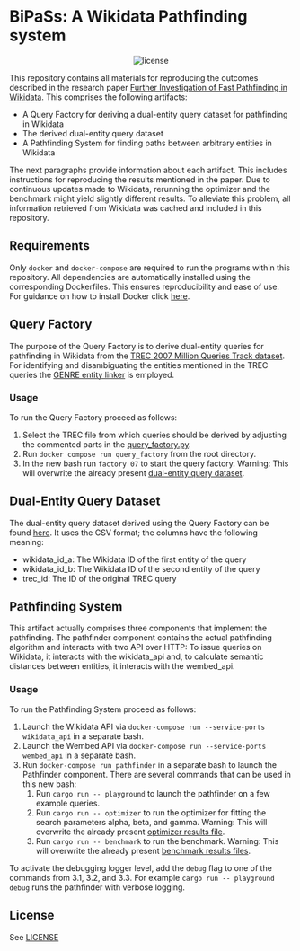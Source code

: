 # BiPaSs: A Wikidata Pathfinding system

<p align="center">
    <img src="https://img.shields.io/badge/license-GPLv3-green.svg" alt="license">
    <br>
</p>

<!-- TODO: not compatible with anonymized version of the repo; add this afterwards -->
<!-- <p align="center">
    <a href="#requirements">Requirements</a>
    •
    <a href="#query-factory">Query Factory</a>
    •
    <a href="#dual-entity-query-dataset">Dual-Entity Query Dataset</a>
    •
    <a href="#pathfinding-system">Pathfinding System</a>
    •
    <a href="#license">License</a>
</p> -->

This repository contains all materials for reproducing the outcomes described in the research paper [Further Investigation of Fast Pathfinding in Wikidata](https://doi.org/10.3233/ssw230009). This comprises the following artifacts:

 - A Query Factory for deriving a dual-entity query dataset for pathfinding in Wikidata
 - The derived dual-entity query dataset
 - A Pathfinding System for finding paths between arbitrary entities in Wikidata

The next paragraphs provide information about each artifact. This includes instructions for reproducing the results mentioned in the paper. Due to continuous updates made to Wikidata, rerunning the optimizer and the benchmark might yield slightly different results. To alleviate this problem, all information retrieved from Wikidata was cached and included in this repository.

## Requirements

Only `docker` and `docker-compose` are required to run the programs within this repository. All dependencies are automatically installed using the corresponding Dockerfiles. This ensures reproducibility and ease of use. For guidance on how to install Docker click [here](https://docs.docker.com/get-docker/).

## Query Factory

The purpose of the Query Factory is to derive dual-entity queries for pathfinding in Wikidata from the [TREC 2007 Million Queries Track dataset](http://trec.nist.gov/data/million.query07.html). For identifying and disambiguating the entities mentioned in the TREC queries the [GENRE entity linker](https://github.com/facebookresearch/GENRE) is employed.

### Usage

To run the Query Factory proceed as follows:

1. Select the TREC file from which queries should be derived by adjusting the commented parts in the [query_factory.py](./query_factory/query_factory.py). 
2. Run ``docker compose run query_factory`` from the root directory.
3. In the new bash run ``factory 07`` to start the query factory. Warning: This will overwrite the already present [dual-entity query dataset](./data/wikidata_queries_10000_topics_genre.csv).

## Dual-Entity Query Dataset

The dual-entity query dataset derived using the Query Factory can be found [here](./data/wikidata_queries_10000_topics_genre.csv). It uses the CSV format; the columns have the following meaning:

- wikidata_id_a: The Wikidata ID of the first entity of the query
- wikidata_id_b: The Wikidata ID of the second entity of the query
- trec_id: The ID of the original TREC query

## Pathfinding System

This artifact actually comprises three components that implement the pathfinding. The pathfinder component contains the actual pathfinding algorithm and interacts with two API over HTTP: To issue queries on Wikidata, it interacts with the wikidata_api and, to calculate semantic distances between entities, it interacts with the wembed_api.

### Usage

To run the Pathfinding System proceed as follows:

1. Launch the Wikidata API via `docker-compose run --service-ports wikidata_api` in a separate bash.
2. Launch the Wembed API via `docker-compose run --service-ports wembed_api` in a separate bash.
3. Run `docker-compose run pathfinder` in a separate bash to launch the Pathfinder component. There are several commands that can be used in this new bash:
    1. Run `cargo run -- playground` to launch the pathfinder on a few example queries.
    2. Run `cargo run -- optimizer` to run the optimizer for fitting the search parameters alpha, beta, and gamma. Warning: This will overwrite the already present [optimizer results file](./data/optimizer_results.csv).
    3. Run `cargo run -- benchmark` to run the benchmark. Warning: This will overwrite the already present [benchmark results files](./data/).

To activate the debugging logger level, add the `debug` flag to one of the commands from 3.1, 3.2, and 3.3. For example `cargo run -- playground debug` runs the pathfinder with verbose logging.

## License

See [LICENSE](./LICENSE)
